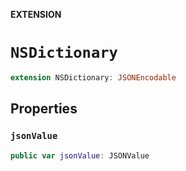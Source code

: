 **EXTENSION**

# `NSDictionary`
```swift
extension NSDictionary: JSONEncodable
```

## Properties
### `jsonValue`

```swift
public var jsonValue: JSONValue
```
